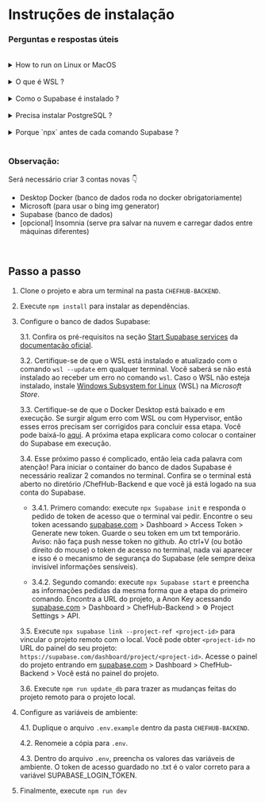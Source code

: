 # Instruções de instalação

### Perguntas e respostas úteis
<br>
<details>
  <summary>How to run on Linux or MacOS</summary>

  Etapas WSL são apenas para windows, então pule essas etapas.
  
  Para MacOS, talvez o Desktop Docker peça para baixar outra ferramenta semelhante ao WSL.
</details>
<br>
<details>
  <summary>O que é WSL ?</summary>
  
  O WSL Kernel, ou Windows Subsystem for Linux Kernel, é um componente do sistema operacional Windows que permite a execução de distribuições do Linux de forma nativa no Windows. O WSL Kernel é responsável por fornecer uma camada de compatibilidade entre os binários do Linux e o núcleo do Windows. Ele traduz as chamadas do sistema e os comandos do Linux para o formato compreensível pelo Windows.

  Anteriormente, o Windows não oferecia suporte nativo para a execução de aplicativos e comandos do Linux, o que exigia o uso de ferramentas de virtualização ou dual boot para alternar entre os sistemas operacionais. Com o WSL, os usuários podem executar um ambiente Linux completo, incluindo o acesso a uma linha de comando, utilitários e aplicativos, diretamente no Windows.
</details>
<br>
<details>
  <summary>Como o Supabase é instalado ?</summary>
  
  Supabase CLI é um modulo do NPM e pode ser instalado com `npm install supabase`. Essa CLI cria o container Supabase com o processo do Banco de Dados ao executar certos comandos. Nesse projeto, esse modulo é automaticamente baixado junto com todas as dependencias ao rodar `npm install`.
</details>
<br>
<details>
  <summary>Precisa instalar PostgreSQL ?</summary>
  Não, o Supabase magicamente lida com isso... eu acho...funciona na minha máquina :smiley:
</details>
<br>
<details>
  <summary>Porque `npx` antes de cada comando Supabase ?</summary>
  Porque Supabase é um pacote NPM e, sem nenhuma configuração adicional, não é reconhecido como um comando pelo terminal. NPX é um complemento instalado junto com NODEJS e NPM para não precisar fazer nenhuma configuração adicional.
</details>
<br>


### Observação: 
Será necessário criar 3 contas novas :point_down: 
- Desktop Docker (banco de dados roda no docker obrigatoriamente)
- Microsoft (para usar o bing img generator)
- Supabase (banco de dados)
- [opcional] Insomnia (serve pra salvar na nuvem e carregar dados entre máquinas diferentes)
<br>

## Passo a passo

1. Clone o projeto e abra um terminal na pasta `CHEFHUB-BACKEND`.
2. Execute `npm install` para instalar as dependências.
3. Configure o banco de dados Supabase:

    3.1. Confira os pré-requisitos na seção <u>Start Supabase services</u> da [documentação oficial](https://supabase.com/docs/guides/cli/local-development#start-supabase-services).

    3.2. Certifique-se de que o WSL está instalado e atualizado com o comando `wsl --update` em qualquer terminal. Você saberá se não está instalado ao receber um erro no comando `wsl`. Caso o WSL não esteja instalado, instale <u>Windows Subsystem for Linux</u> (WSL) na *Microsoft Store*.

    3.3. Certifique-se de que o Docker Desktop está baixado e em execução. Se surgir algum erro com WSL ou com Hypervisor, então esses erros precisam ser corrigidos para concluir essa etapa. Você pode baixá-lo [aqui](https://www.docker.com/products/docker-desktop/). A próxima etapa explicara como colocar o container do Supabase em execução.

    3.4. Esse próximo passo é complicado, então leia cada palavra com atenção! Para iniciar o container do banco de dados Supabase é necessário realizar 2 comandos no terminal. Confira se o terminal está aberto no diretório /ChefHub-Backend e que você já está logado na sua conta do Supabase.
    
      - 3.4.1. Primero comando: execute `npx Supabase init` e responda o pedido de token de acesso que o terminal vai pedir. Encontre o seu token acessando [supabase.com](https://supabase.com/) > Dashboard > Access Token > Generate new token. Guarde o seu token em um txt temporário. Aviso: não faça push nesse token no github. Ao ctrl+V (ou botão direito do mouse) o token de acesso no terminal, nada vai aparecer e isso é o mecanismo de segurança do Supabase (ele sempre deixa invisível informações sensíveis).
      
      - 3.4.2. Segundo comando: execute `npx Supabase start` e preencha as informações pedidas da mesma forma que a etapa do primeiro comando. Encontra a URL do projeto, a Anon Key acessando [supabase.com](https://supabase.com/) > Dashboard > ChefHub-Backend > ⚙️ Project Settings > API.

    3.5. Execute `npx supabase link --project-ref <project-id>` para vincular o projeto remoto com o local. Você pode obter `<project-id>` no URL do painel do seu projeto: `https://supabase.com/dashboard/project/<project-id>`. Acesse o painel do projeto entrando em [supabase.com](https://supabase.com/) > Dashboard > ChefHub-Backend > Você está no painel do projeto.

    3.6. Execute `npm run update_db` para trazer as mudanças feitas do projeto remoto para o projeto local.
4. Configure as variáveis de ambiente:

    4.1. Duplique o arquivo `.env.example` dentro da pasta `CHEFHUB-BACKEND`.

    4.2. Renomeie a cópia para `.env`.

    4.3. Dentro do arquivo `.env`, preencha os valores das variáveis de ambiente. O token de acesso guardado no .txt é o valor correto para a variável SUPABASE_LOGIN_TOKEN.
5. Finalmente, execute `npm run dev`


<!-- 

Figma: https://www.figma.com/file/O98HiGqkhaBn6RxM3F0ukH/Prot%C3%B3tipo?type=design&mode=design
Trello: https://trello.com/b/wx34aFsO/chefhub
Repositório do backend: https://github.com/VictorG-028/ChefHub-Backend
Repositório do frontend web: https://github.com/carlosgabriel311/ChefHub_WEB/tree/master/src
Repositório do frontend mobile: https://github.com/carlosgabriel311/ChefHub_MOBILE

Links de aprendizado usados nesse projeto
1- https://youtu.be/Jv2uxzhPFl4?t=249
2- https://www.youtube.com/watch?v=FgnxcUQ5vho
3- https://blog.logrocket.com/how-to-set-up-node-typescript-express/
4- https://www.stackhawk.com/blog/typescript-cors-guide-what-it-is-and-how-to-enable-it/
5- https://www.typescriptlang.org/docs/handbook/2/classes.html
6- https://github.com/nociza/Bimg/tree/main
7- https://www.youtube.com/watch?v=LjJFu6Y6MrU
8- https://www.youtube.com/watch?v=pvrKHpXGO8E
9- https://supabase.com/docs/guides/auth 
10- https://stackoverflow.com/questions/72300047/uploading-base64-images-to-supabase
11- https://supabase.com/docs/reference/javascript/installing
12- Como instalar supabase CLI: https://github.com/supabase/cli
13- https://microsoft.github.io/TypeChat/blog/introducing-typechat/
-->
